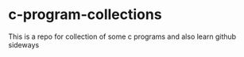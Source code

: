 # c-program-collections
This is a repo for collection of some c programs and also learn github sideways 
